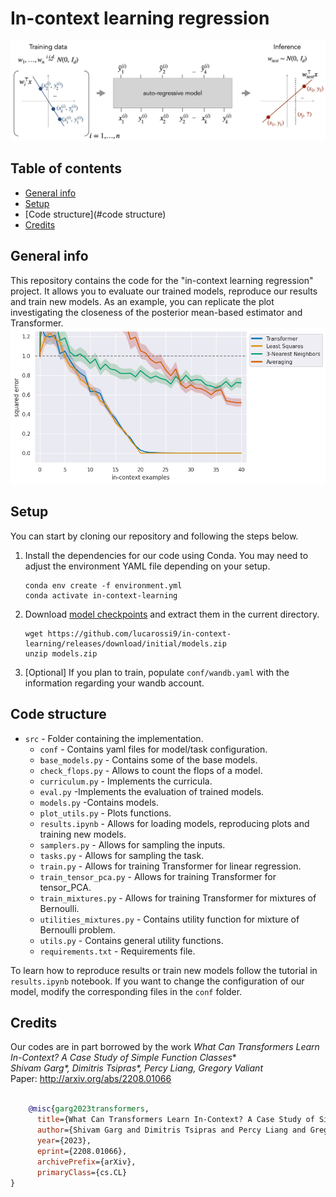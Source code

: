 # In-context learning regression
![](setting.jpg)

## Table of contents
* [General info](#general-info)
* [Setup](#setup)
* [Code structure](#code structure)
* [Credits](#credits)

## General info
This repository contains the code for the "in-context learning regression" project. It allows you to evaluate our trained models, reproduce our results and train new models. As an example, you can replicate the plot investigating the closeness of the posterior mean-based estimator and Transformer.
![](OLS-random-mean.png)
	
## Setup

You can start by cloning our repository and following the steps below.

1. Install the dependencies for our code using Conda. You may need to adjust the environment YAML file depending on your setup.

    ```
    conda env create -f environment.yml
    conda activate in-context-learning
    ```

2. Download [model checkpoints](https://github.com/dtsip/in-context-learning/releases/download/initial/models.zip) and extract them in the current directory.

    ```
    wget https://github.com/lucarossi9/in-context-learning/releases/download/initial/models.zip
    unzip models.zip
    ```

3. [Optional] If you plan to train, populate `conf/wandb.yaml` with the information regarding your wandb account.

## Code structure
* `src` - Folder containing the implementation.
  * `conf` - Contains yaml files for model/task configuration.
  * `base_models.py` - Contains some of the base models.
  * `check_flops.py` - Allows to count the flops of a model.
  * `curriculum.py` - Implements the curricula.
  * `eval.py` -Implements the evaluation of trained models.
  * `models.py` -Contains models.
  * `plot_utils.py` - Plots functions.
  * `results.ipynb` - Allows for loading models, reproducing plots and training new models.
  * `samplers.py` - Allows for sampling the inputs.
  * `tasks.py` - Allows for sampling the task.
  * `train.py` - Allows for training Transformer for linear regression.
  * `train_tensor_pca.py` - Allows for training Transformer for tensor_PCA.
  * `train_mixtures.py` - Allows for training Transformer for mixtures of Bernoulli.
  * `utilities_mixtures.py` - Contains utility function for mixture of Bernoulli problem.
  * `utils.py` - Contains general utility functions.
  * `requirements.txt` - Requirements file.

To learn how to reproduce results or train new models follow the tutorial in `results.ipynb` notebook. If you want to change the configuration of our model, modify the corresponding files in the `conf` folder.

## Credits

Our codes are in part borrowed by the work
*What Can Transformers Learn In-Context? A Case Study of Simple Function Classes** <br>
*Shivam Garg\*, Dimitris Tsipras\*, Percy Liang, Gregory Valiant* <br>
Paper: http://arxiv.org/abs/2208.01066 <br><br>
```bibtex
    @misc{garg2023transformers,
      title={What Can Transformers Learn In-Context? A Case Study of Simple Function Classes}, 
      author={Shivam Garg and Dimitris Tsipras and Percy Liang and Gregory Valiant},
      year={2023},
      eprint={2208.01066},
      archivePrefix={arXiv},
      primaryClass={cs.CL}
}
```
